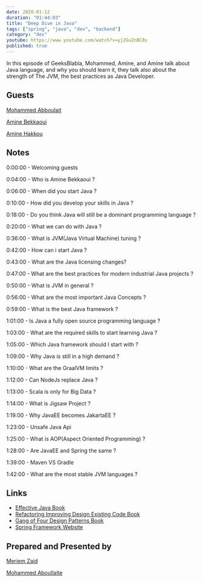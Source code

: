 ```yaml
---
date: 2020-01-12
duration: "01:44:03"
title: "Deep Dive in Java"
tags: ["spring", "java", "dev", "backend"]
category: "dev"
youtube: https://www.youtube.com/watch?v=yj2GuZnBC8s
published: true
---
```


In this episode of GeeksBlabla, Mohammed, Amine, and Amine talk about Java language, and why you should learn it, they talk also about the strength of The JVM, the best practices as Java Developer.

## Guests

[Mohammed Abboulait](https://twitter.com/laytoun)

[Amine Bekkaoui](https://www.linkedin.com/in/amine-bekkaoui-3a622b46)

[Amine Hakkou](https://www.hakkou.me/)

## Notes

0:00:00 - Welcoming guests

0:04:00 - Who is Amine Bekkaoui ?

0:06:00 - When did you start Java ?

0:10:00 - How did you develop your skills in Java ?

0:18:00 - Do you think Java will still be a dominant programming language ?

0:20:00 - What we can do with Java ?

0:36:00 - What is JVM(Java Virtual Machine) tuning ?

0:42:00 - How can i start Java ?

0:43:00 - What are the Java licensing changes?

0:47:00 - What are the best practices for modern industrial Java projects ?

0:50:00 - What is JVM in general ?

0:56:00 - What are the most important Java Concepts ?

0:59:00 - What is the best Java framework ?

1:01:00 - Is Java a fully open source programming language ?

1:03:00 - What are the required skills to start learning Java ?

1:05:00 - Which Java framework should I start with ?

1:09:00 - Why Java is still in a high demand ?

1:10:00 - What are the GraalVM limits ?

1:12:00 - Can NodeJs replace Java ?

1:13:00 - Scala is only for Big Data ?

1:14:00 - What is Jigsaw Project ?

1:19:00 - Why JavaEE becomes JakartaEE ?

1:23:00 - Unsafe Java Api

1:25:00 - What is AOP(Aspect Oriented Programming) ?

1:28:00 - Are JavaEE and Spring the same ?

1:39:00 - Maven VS Gradle

1:42:00 - What are the most stable JVM languages ?

## Links

- [Effective Java Book](https://www.amazon.com/Effective-Java-Joshua-Bloch/dp/0134685997)
- [Refactoring Improving Design Existing Code Book](https://www.amazon.fr/Refactoring-Improving-Design-Existing-Code/dp/0201485672)
- [Gang of Four Design Patterns Book](https://springframework.guru/gang-of-four-design-patterns/)
- [Spring Framework Website](https://spring.io/projects/spring-framework)

## Prepared and Presented by

[Meriem Zaid](https://twitter.com/_iMeriem)

[Mohammed Aboullaite](https://twitter.com/laytoun)
